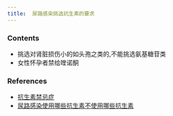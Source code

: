 ```yaml
---
title:  尿路感染挑选抗生素的要求
--- 
```


### Contents
- 挑选对肾脏损伤小的如头孢之类的,不能挑选氨基糖苷类
- 女性怀孕者禁给喹诺酮

### References
- [抗生素禁忌症](/抗生素禁忌症)
- [尿路感染使用哪些抗生素不使用哪些抗生素](/尿路感染使用哪些抗生素不使用哪些抗生素)

